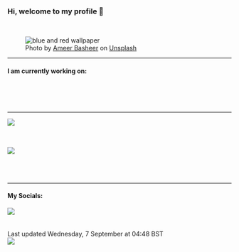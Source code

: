 <h3>Hi, welcome to my profile 👋</h3>

<br />
<figure>
  <img
    src="https://images.unsplash.com/photo-1548983965-416c1920352e?crop=entropy&cs=tinysrgb&fit=max&fm=jpg&ixid=MnwyNzQ3MDB8MHwxfHJhbmRvbXx8fHx8fHx8fDE2NjI1MTUzODg&ixlib=rb-1.2.1&q=80&w=1080&auto=format"
    alt="blue and red wallpaper" 
  />
  <figcaption>Photo by <a
    href="https://unsplash.com/@24ameer?utm_source=Profile%20readme&utm_medium=referral">Ameer Basheer</a> on <a
    href="https://unsplash.com/?utm_source=Profile%20readme&utm_medium=referral">Unsplash</a></figcaption>
</figure>


<hr />
<h4>I am currently working on:</h4>
<a href=""></a>

<br /><br /><br />

<hr />
<img
  src="https://github-readme-stats.vercel.app/api?username=shanelucy&show_icons=true&theme=calm"
/>
<br /><br /><br />

<img 
  src="https://github-readme-stats.vercel.app/api/top-langs/?username=shanelucy&theme=calm"
/>
<br /><br /><br /><br />
<hr />
<h4>My Socials:</h4>
<a href="https://uk.linkedin.com/in/shane-lucy-4735b616a">
  <img
    src="https://img.shields.io/badge/linkedin%20-%230077B5.svg?&style=for-the-badge&logo=linkedin&logoColor=white"
  />
</a>
<br /><br /><br />
Last updated Wednesday, 7 September at 04:48 BST
<br />
<img
  src="https://github.com/ShaneLucy/ShaneLucy/workflows/README%20build/badge.svg"
/>
